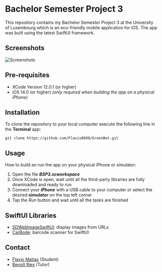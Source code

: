 # Bachelor Semester Project 3

This repository contains my Bachelor Semester Project 3 at the University of Luxembourg which is an eco-friendly mobile application for iOS. 
The app was built using the latest SwiftUI framework.

## Screenshots
![Screenshots](screenshot.png?raw=true "Screenshots")

## Pre-requisites
* XCode Version 12.0.1 (or higher)
* iOS 14.0 (or higher) *(only required when building the app on a physical iPhone)*

## Installation
To clone the repository to your local computer execute the following line in the **Terminal** app:
```
git clone https://github.com/Flavio8699/GreenBot.git
```

## Usage
How to build an run the app on your physical iPhone or simulator:
1. Open the file ***BSP3.xcworkspace***
2. Once XCode is open, wait until all the third-party libraries are fully downloaded and ready to run
3. Connect your ***iPhone*** with a USB cable to your computer or select the desired ***simulator*** on the top left corner
4. Tap the *Run* button and wait until all the tasks are finished

## SwiftUI Libraries
* [SDWebImageSwiftUI](https://github.com/SDWebImage/SDWebImageSwiftUI): display images from URLs
* [CarBode](https://github.com/heart/CarBode-Barcode-Scanner-For-SwiftUI): barcode scanner for SwiftUI

## Contact

* [Flavio Matias](mailto:flavio8699@gmail.com) (Student)
* [Benoît Ries](mailto:benoit.ries@uni.lu) (Tutor)
